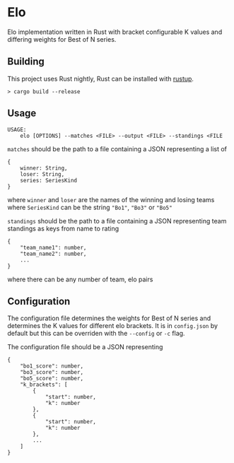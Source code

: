 # Elo

Elo implementation written in Rust with bracket configurable K values and differing weights for Best of N series.

## Building
This project uses Rust nightly, Rust can be installed with [rustup](https://rustup.rs/).

```
> cargo build --release
```

## Usage
```
USAGE:
    elo [OPTIONS] --matches <FILE> --output <FILE> --standings <FILE
```

`matches` should be the path to a file containing a JSON representing a list of
```
{
    winner: String,
    loser: String,
    series: SeriesKind
}
```
where `winner` and `loser` are the names of the winning and losing teams
where `SeriesKind` can be the string `"Bo1"`, `"Bo3"` or `"Bo5"`

`standings` should be the path to a file containing a JSON representing team standings as keys from name to rating
```
{
	"team_name1": number,	
	"team_name2": number,
	...
}
```

where there can be any number of team, elo pairs

## Configuration
The configuration file determines the weights for Best of N series and determines the K values for different elo brackets. It is in `config.json` by default but this can be overriden with the `--config` or `-c` flag.

The configuration file should be a JSON representing
```
{
	"bo1_score": number,
	"bo3_score": number,
	"bo5_score": number,
	"k_brackets": [
		{
			"start": number,
			"k": number
		},
		{
			"start": number,
			"k": number
		},
		...
	]
}
```
